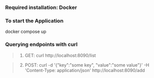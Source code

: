 ### Required installation: Docker 

### To start the Application ###
docker compose up 

### Querying endpoints with curl #####

> 1. GET: curl http://localhost:8090/list

> 2. POST: curl -d '{"key":"some key", "value":"some value"}' -H 'Content-Type: application/json' http://localhost:8090/add
